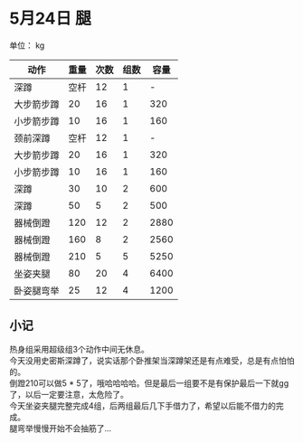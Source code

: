 # 5月24日 腿
单位： kg  

| 动作 | 重量 | 次数 | 组数 | 容量 |
| ----- | ----- | ----- | ----- | ----- |
| 深蹲 | 空杆 | 12 | 1 | - |
| 大步箭步蹲 | 20 | 16 | 1 | 320 |
| 小步箭步蹲 | 10 | 16 | 1 | 160 |
| 颈前深蹲 | 空杆 | 12 | 1 | - |
| 大步箭步蹲 | 20 | 16 | 1 | 320 |
| 小步箭步蹲 | 10 | 16 | 1 | 160 |
| 深蹲 | 30 | 10 | 2 | 600 |
| 深蹲 | 50 | 5 | 2 | 500 |
| 器械倒蹬 | 120 | 12 | 2 | 2880 |
| 器械倒蹬 | 160 | 8 | 2 | 2560 |
| 器械倒蹬 | 210 | 5 | 5 | 5250 |
| 坐姿夹腿 | 80 | 20 | 4 | 6400 |
| 卧姿腿弯举 | 25 | 12 | 4 | 1200 |

## 小记
热身组采用超级组3个动作中间无休息。  
今天没用史密斯深蹲了，说实话那个卧推架当深蹲架还是有点难受，总是有点怕怕的。  
倒蹬210可以做5 * 5了，哦哈哈哈哈。但是最后一组要不是有保护最后一下就gg了，以后一定要注意，太危险了。  
今天坐姿夹腿完整完成4组，后两组最后几下手借力了，希望以后能不借力的完成。  
腿弯举慢慢开始不会抽筋了...
